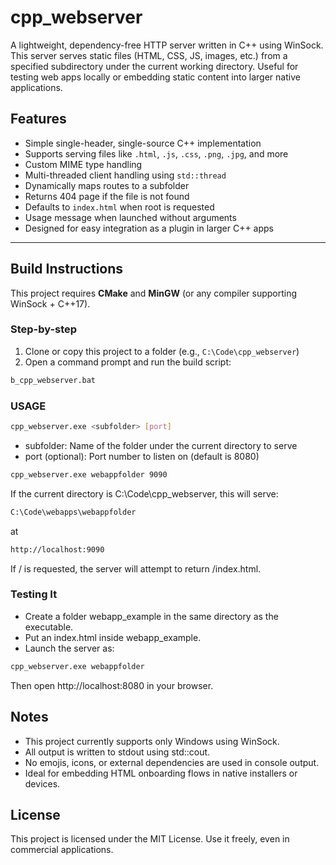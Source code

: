 # cpp_webserver

A lightweight, dependency-free HTTP server written in C++ using WinSock. This server serves static files (HTML, CSS, JS, images, etc.) from a specified subdirectory under the current working directory. Useful for testing web apps locally or embedding static content into larger native applications.

## Features

- Simple single-header, single-source C++ implementation
- Supports serving files like `.html`, `.js`, `.css`, `.png`, `.jpg`, and more
- Custom MIME type handling
- Multi-threaded client handling using `std::thread`
- Dynamically maps routes to a subfolder
- Returns 404 page if the file is not found
- Defaults to `index.html` when root is requested
- Usage message when launched without arguments
- Designed for easy integration as a plugin in larger C++ apps

---

## Build Instructions

This project requires **CMake** and **MinGW** (or any compiler supporting WinSock + C++17).

### Step-by-step

1. Clone or copy this project to a folder (e.g., `C:\Code\cpp_webserver`)
2. Open a command prompt and run the build script:

```cmd
b_cpp_webserver.bat
```

### USAGE

```bash
cpp_webserver.exe <subfolder> [port]
```
- subfolder: Name of the folder under the current directory to serve
- port (optional): Port number to listen on (default is 8080)

```bash
cpp_webserver.exe webappfolder 9090
```

If the current directory is C:\Code\cpp_webserver, this will serve:

```cmd
C:\Code\webapps\webappfolder
```
at

```cmd
http://localhost:9090
```

If / is requested, the server will attempt to return /index.html.

### Testing It
- Create a folder webapp_example in the same directory as the executable.
- Put an index.html inside webapp_example.
- Launch the server as:

```cmd
cpp_webserver.exe webappfolder
```

Then open http://localhost:8080 in your browser.

## Notes
- This project currently supports only Windows using WinSock.
- All output is written to stdout using std::cout.
- No emojis, icons, or external dependencies are used in console output.
- Ideal for embedding HTML onboarding flows in native installers or devices.

## License
This project is licensed under the MIT License. Use it freely, even in commercial applications.